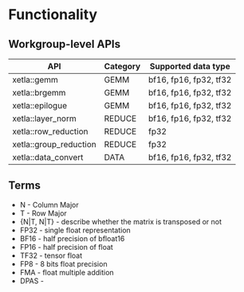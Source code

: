 # Functionality

## Workgroup-level APIs

|**API**| **Category** | **Supported data type** | 
|-------|--------------|-------------------------|
| xetla::gemm | GEMM | bf16, fp16, fp32, tf32 |
| xetla::brgemm | GEMM | bf16, fp16, fp32, tf32 |
| xetla::epilogue | GEMM | bf16, fp16, fp32, tf32 |
| xetla::layer_norm |REDUCE  | bf16, fp16, fp32, tf32 |
| xetla::row_reduction |REDUCE | fp32 |
| xetla::group_reduction |REDUCE  | fp32 |
| xetla::data_convert |DATA  | bf16, fp16, fp32, tf32 |


 
 ## Terms

- N - Column Major
- T - Row Major
- {N|T, N|T} - describe whether the matrix is transposed or not
- FP32 - single float representation
- BF16 - half precision of bfloat16 
- FP16 - half precision of float
- TF32 - tensor float 
- FP8 - 8 bits float precision 
- FMA - float multiple addition
- DPAS - 
